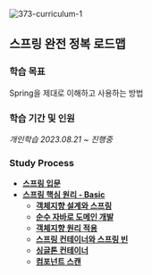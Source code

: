 ![373-curriculum-1](https://github.com/Heo-y-y/development-blog/assets/112863029/a53fb208-22d8-4cb5-b6c6-433df19b4101)
## 스프링 완전 정복 로드맵
### 학습 목표
Spring을 제대로 이해하고 사용하는 방법
### 학습 기간 및 인원
*개인학습 2023.08.21 ~ 진행중*
### Study Process
- **[스프링 입문](스프링입문.md)**
- **[스프링 핵심 원리 - Basic](스프링핵심원리기본/README.md)**
  - **[객체지향 설계와 스프링](스프링핵심원리기본/객체지향설계와스프링.md)**
  - **[순수 자바로 도메인 개발](스프링핵심원리기본/순수자바로도메인개발.md)**
  - **[객체지향 원리 적용](스프링핵심원리기본/객체지향원리적용.md)**
  - **[스프링 컨테이너와 스프링 빈](스프링핵심원리기본/스프링컨테이너와스프링빈.md)**
  - **[싱글톤 컨테이너](스프링핵심원리기본/싱글톤컨테이너.md)**
  - **[컴포넌트 스캔](스프링핵심원리기본/컴포넌트스캔.md)**
